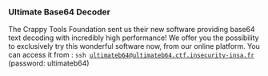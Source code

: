 ### Ultimate Base64 Decoder

The Crappy Tools Foundation sent us their new software providing base64 text decoding with incredibly high performance!
We offer you the possibility to exclusively try this wonderful software now, from our online platform.
You can access it from : <code>ssh ultimateb64@ultimateb64.ctf.insecurity-insa.fr</code> (password: ultimateb64)
